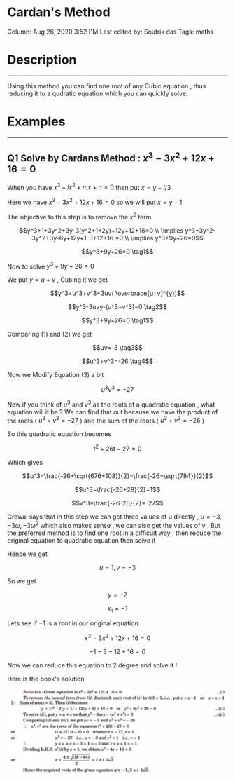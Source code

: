 # Cardan's Method

Column: Aug 26, 2020 3:52 PM
Last edited by: Soutrik das
Tags: maths

# Description

---

Using this method you can find one root of any Cubic equation , thus reducing it to a qudratic equation which you can quickly solve. 

# Examples

---

## Q1 Solve by Cardans Method : $x^3-3x^2+ 12x + 16 = 0$

When you have $x^3+lx^2+mx+n=0$ then put $x=y-l/3$ 

Here we have $x^3-3x^2+ 12x + 16 = 0$ so we will put $x=y+1$ 

 

The objective to this step is to remove the $x^2$ term 

$$y^3+1+3y^2+3y-3(y^2+1+2y)+12y+12+16=0
\\
\implies 
y^3+3y^2-3y^2+3y-6y+12y+1-3+12+16
=0 
\\
\implies y^3+9y+26=0$$

$$y^3+9y+26=0 \tag1$$

Now to solve $y^3+9y+26=0$ 

We put $y=u+v$ , Cubing it we get 

$$y^3=u^3+v^3+3uv( \overbrace{u+v}^{y})$$

$$y^3-3uvy-(u^3+v^3)=0 \tag2$$

$$y^3+9y+26=0 \tag1$$

Comparing $(1)$ and $(2)$ we get 

$$uv=-3 \tag3$$

$$u^3+v^3=-26 \tag4$$

Now we Modify Equation $(3)$ a bit 

$$u^3v^3=-27 \tag{3'}$$

Now if you think of $u^3$ and $v^3$ as the roots of a quadratic equation , what equation will it be ? We can find that out because we have the product of the roots ( $u^3\times v^3=-27$ ) and the sum of the roots ( $u^3+v^3=-26$  )

So this quadratic equation becomes 

$$t^2+26t-27=0$$

Which gives 

$$u^3=\frac{-26+\sqrt{676+108}}{2}=\frac{-26+\sqrt{784}}{2}$$

$$u^3=\frac{-26+28}{2}=1$$

$$v^3=\frac{-26-28}{2}=-27$$

Grewal says that in this step we can get three values of u directly , $u=-3,-3\omega , -3 \omega^2$ which also makes sense , we can also get the values of v . But the preferred method is to find one root in a difficult way , then reduce the original equation to quadratic equation then solve it 

Hence we get 

$$u=1,v=-3$$

So we get 

$$y=-2$$

$$x_1=-1$$

Lets see if $-1$ is a root in our original equation

$$x^3-3x^2+ 12x + 16 = 0$$

$$-1-3-12 + 16 = 0 \tag{Yay!}$$

Now we can reduce this equation to 2 degree and solve it !

Here is the book's solution 

![Cardan's%20Method%20930490a58f934de9b9814c06f673f51a/Untitled.png](Cardan's%20Method%20930490a58f934de9b9814c06f673f51a/Untitled.png)